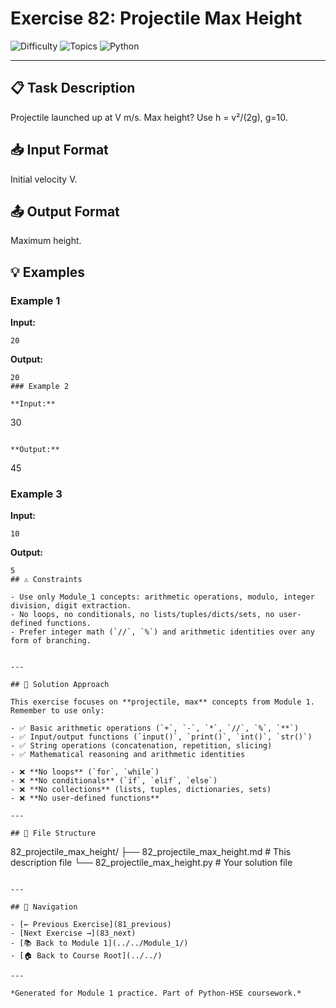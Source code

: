 # Exercise 82: Projectile Max Height

![Difficulty](https://img.shields.io/badge/Difficulty-Module%201-green)
![Topics](https://img.shields.io/badge/Topics-projectile%2C%20max-blue)
![Python](https://img.shields.io/badge/Python-Module%201%20Concepts-yellow)

---

## 📋 Task Description

Projectile launched up at V m/s. Max height? Use h = v²/(2g), g=10.
## 📥 Input Format

Initial velocity V.
## 📤 Output Format

Maximum height.
## 💡 Examples

### Example 1

**Input:**
```
20
```

**Output:**
```
20
### Example 2

**Input:**
```
30
```

**Output:**
```
45
### Example 3

**Input:**
```
10
```

**Output:**
```
5
## ⚠️ Constraints

- Use only Module_1 concepts: arithmetic operations, modulo, integer division, digit extraction.
- No loops, no conditionals, no lists/tuples/dicts/sets, no user-defined functions.
- Prefer integer math (`//`, `%`) and arithmetic identities over any form of branching.


---

## 🎯 Solution Approach

This exercise focuses on **projectile, max** concepts from Module 1. Remember to use only:

- ✅ Basic arithmetic operations (`+`, `-`, `*`, `//`, `%`, `**`)
- ✅ Input/output functions (`input()`, `print()`, `int()`, `str()`)
- ✅ String operations (concatenation, repetition, slicing)
- ✅ Mathematical reasoning and arithmetic identities

- ❌ **No loops** (`for`, `while`)
- ❌ **No conditionals** (`if`, `elif`, `else`)
- ❌ **No collections** (lists, tuples, dictionaries, sets)
- ❌ **No user-defined functions**

---

## 📁 File Structure
```
82_projectile_max_height/
├── 82_projectile_max_height.md     # This description file
└── 82_projectile_max_height.py     # Your solution file
```

---

## 🔗 Navigation

- [← Previous Exercise](81_previous) 
- [Next Exercise →](83_next)
- [📚 Back to Module 1](../../Module_1/)
- [🏠 Back to Course Root](../../)

---

*Generated for Module 1 practice. Part of Python-HSE coursework.*
